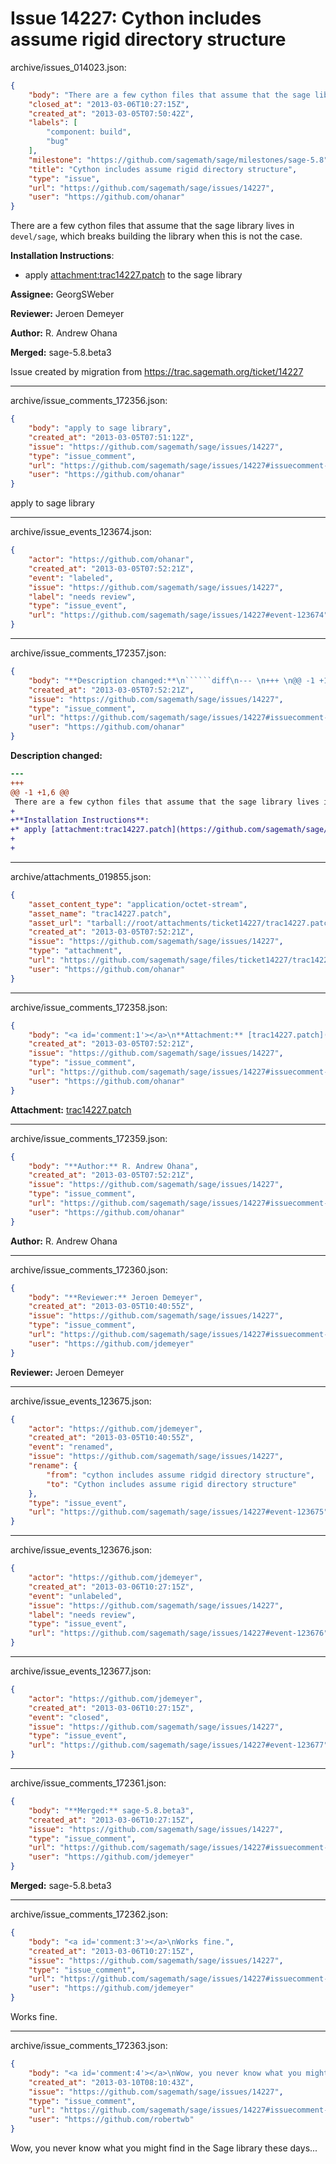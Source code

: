 # Issue 14227: Cython includes assume rigid directory structure

archive/issues_014023.json:
```json
{
    "body": "There are a few cython files that assume that the sage library lives in `devel/sage`, which breaks building the library when this is not the case.\n\n**Installation Instructions**:\n* apply [attachment:trac14227.patch](https://github.com/sagemath/sage/files/ticket14227/trac14227.patch) to the sage library\n\n\n\n**Assignee:** GeorgSWeber\n\n**Reviewer:** Jeroen Demeyer\n\n**Author:** R. Andrew Ohana\n\n**Merged:** sage-5.8.beta3\n\nIssue created by migration from https://trac.sagemath.org/ticket/14227\n\n",
    "closed_at": "2013-03-06T10:27:15Z",
    "created_at": "2013-03-05T07:50:42Z",
    "labels": [
        "component: build",
        "bug"
    ],
    "milestone": "https://github.com/sagemath/sage/milestones/sage-5.8",
    "title": "Cython includes assume rigid directory structure",
    "type": "issue",
    "url": "https://github.com/sagemath/sage/issues/14227",
    "user": "https://github.com/ohanar"
}
```
There are a few cython files that assume that the sage library lives in `devel/sage`, which breaks building the library when this is not the case.

**Installation Instructions**:
* apply [attachment:trac14227.patch](https://github.com/sagemath/sage/files/ticket14227/trac14227.patch) to the sage library



**Assignee:** GeorgSWeber

**Reviewer:** Jeroen Demeyer

**Author:** R. Andrew Ohana

**Merged:** sage-5.8.beta3

Issue created by migration from https://trac.sagemath.org/ticket/14227





---

archive/issue_comments_172356.json:
```json
{
    "body": "apply to sage library",
    "created_at": "2013-03-05T07:51:12Z",
    "issue": "https://github.com/sagemath/sage/issues/14227",
    "type": "issue_comment",
    "url": "https://github.com/sagemath/sage/issues/14227#issuecomment-172356",
    "user": "https://github.com/ohanar"
}
```

apply to sage library



---

archive/issue_events_123674.json:
```json
{
    "actor": "https://github.com/ohanar",
    "created_at": "2013-03-05T07:52:21Z",
    "event": "labeled",
    "issue": "https://github.com/sagemath/sage/issues/14227",
    "label": "needs review",
    "type": "issue_event",
    "url": "https://github.com/sagemath/sage/issues/14227#event-123674"
}
```



---

archive/issue_comments_172357.json:
```json
{
    "body": "**Description changed:**\n``````diff\n--- \n+++ \n@@ -1 +1,6 @@\n There are a few cython files that assume that the sage library lives in `devel/sage`, which breaks building the library when this is not the case.\n+\n+**Installation Instructions**:\n+* apply [attachment:trac14227.patch](https://github.com/sagemath/sage/files/ticket14227/trac14227.patch) to the sage library\n+\n+\n``````\n",
    "created_at": "2013-03-05T07:52:21Z",
    "issue": "https://github.com/sagemath/sage/issues/14227",
    "type": "issue_comment",
    "url": "https://github.com/sagemath/sage/issues/14227#issuecomment-172357",
    "user": "https://github.com/ohanar"
}
```

**Description changed:**
``````diff
--- 
+++ 
@@ -1 +1,6 @@
 There are a few cython files that assume that the sage library lives in `devel/sage`, which breaks building the library when this is not the case.
+
+**Installation Instructions**:
+* apply [attachment:trac14227.patch](https://github.com/sagemath/sage/files/ticket14227/trac14227.patch) to the sage library
+
+
``````




---

archive/attachments_019855.json:
```json
{
    "asset_content_type": "application/octet-stream",
    "asset_name": "trac14227.patch",
    "asset_url": "tarball://root/attachments/ticket14227/trac14227.patch",
    "created_at": "2013-03-05T07:52:21Z",
    "issue": "https://github.com/sagemath/sage/issues/14227",
    "type": "attachment",
    "url": "https://github.com/sagemath/sage/files/ticket14227/trac14227.patch",
    "user": "https://github.com/ohanar"
}
```



---

archive/issue_comments_172358.json:
```json
{
    "body": "<a id='comment:1'></a>\n**Attachment:** [trac14227.patch](https://github.com/sagemath/sage/files/ticket14227/trac14227.patch)",
    "created_at": "2013-03-05T07:52:21Z",
    "issue": "https://github.com/sagemath/sage/issues/14227",
    "type": "issue_comment",
    "url": "https://github.com/sagemath/sage/issues/14227#issuecomment-172358",
    "user": "https://github.com/ohanar"
}
```

<a id='comment:1'></a>
**Attachment:** [trac14227.patch](https://github.com/sagemath/sage/files/ticket14227/trac14227.patch)



---

archive/issue_comments_172359.json:
```json
{
    "body": "**Author:** R. Andrew Ohana",
    "created_at": "2013-03-05T07:52:21Z",
    "issue": "https://github.com/sagemath/sage/issues/14227",
    "type": "issue_comment",
    "url": "https://github.com/sagemath/sage/issues/14227#issuecomment-172359",
    "user": "https://github.com/ohanar"
}
```

**Author:** R. Andrew Ohana



---

archive/issue_comments_172360.json:
```json
{
    "body": "**Reviewer:** Jeroen Demeyer",
    "created_at": "2013-03-05T10:40:55Z",
    "issue": "https://github.com/sagemath/sage/issues/14227",
    "type": "issue_comment",
    "url": "https://github.com/sagemath/sage/issues/14227#issuecomment-172360",
    "user": "https://github.com/jdemeyer"
}
```

**Reviewer:** Jeroen Demeyer



---

archive/issue_events_123675.json:
```json
{
    "actor": "https://github.com/jdemeyer",
    "created_at": "2013-03-05T10:40:55Z",
    "event": "renamed",
    "issue": "https://github.com/sagemath/sage/issues/14227",
    "rename": {
        "from": "cython includes assume ridgid directory structure",
        "to": "Cython includes assume rigid directory structure"
    },
    "type": "issue_event",
    "url": "https://github.com/sagemath/sage/issues/14227#event-123675"
}
```



---

archive/issue_events_123676.json:
```json
{
    "actor": "https://github.com/jdemeyer",
    "created_at": "2013-03-06T10:27:15Z",
    "event": "unlabeled",
    "issue": "https://github.com/sagemath/sage/issues/14227",
    "label": "needs review",
    "type": "issue_event",
    "url": "https://github.com/sagemath/sage/issues/14227#event-123676"
}
```



---

archive/issue_events_123677.json:
```json
{
    "actor": "https://github.com/jdemeyer",
    "created_at": "2013-03-06T10:27:15Z",
    "event": "closed",
    "issue": "https://github.com/sagemath/sage/issues/14227",
    "type": "issue_event",
    "url": "https://github.com/sagemath/sage/issues/14227#event-123677"
}
```



---

archive/issue_comments_172361.json:
```json
{
    "body": "**Merged:** sage-5.8.beta3",
    "created_at": "2013-03-06T10:27:15Z",
    "issue": "https://github.com/sagemath/sage/issues/14227",
    "type": "issue_comment",
    "url": "https://github.com/sagemath/sage/issues/14227#issuecomment-172361",
    "user": "https://github.com/jdemeyer"
}
```

**Merged:** sage-5.8.beta3



---

archive/issue_comments_172362.json:
```json
{
    "body": "<a id='comment:3'></a>\nWorks fine.",
    "created_at": "2013-03-06T10:27:15Z",
    "issue": "https://github.com/sagemath/sage/issues/14227",
    "type": "issue_comment",
    "url": "https://github.com/sagemath/sage/issues/14227#issuecomment-172362",
    "user": "https://github.com/jdemeyer"
}
```

<a id='comment:3'></a>
Works fine.



---

archive/issue_comments_172363.json:
```json
{
    "body": "<a id='comment:4'></a>\nWow, you never know what you might find in the Sage library these days...",
    "created_at": "2013-03-10T08:10:43Z",
    "issue": "https://github.com/sagemath/sage/issues/14227",
    "type": "issue_comment",
    "url": "https://github.com/sagemath/sage/issues/14227#issuecomment-172363",
    "user": "https://github.com/robertwb"
}
```

<a id='comment:4'></a>
Wow, you never know what you might find in the Sage library these days...
